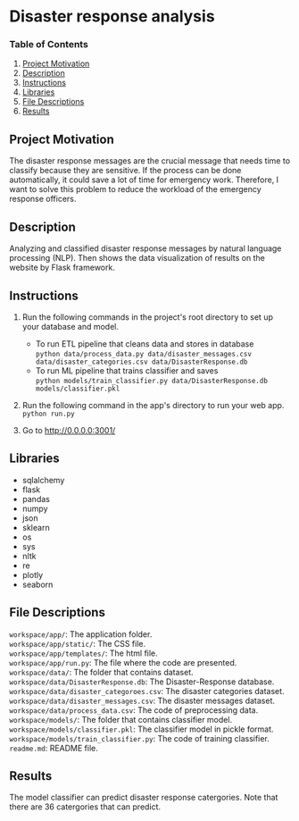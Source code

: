 # Disaster response analysis
### Table of Contents 
1. [Project Motivation](#Project-Motivation)
2. [Description](#Description)
3. [Instructions](#Instructions)
4. [Libraries](#Libraries)
5. [File Descriptions](#File-Descriptions)
6. [Results](#Results)

## Project Motivation
The disaster response messages are the crucial message that needs time to classify because they are sensitive. If the process can be done automatically, it could save a lot of time for emergency work. Therefore, I want to solve this problem to reduce the workload of the emergency response officers.

## Description
Analyzing and classified disaster response messages by natural language processing (NLP). Then shows the data visualization of results on the website by Flask framework.

## Instructions
1. Run the following commands in the project's root directory to set up your database and model.

    - To run ETL pipeline that cleans data and stores in database <br/>
        ```python data/process_data.py data/disaster_messages.csv data/disaster_categories.csv data/DisasterResponse.db```
    - To run ML pipeline that trains classifier and saves <br/>
        ```python models/train_classifier.py data/DisasterResponse.db models/classifier.pkl```

2. Run the following command in the app's directory to run your web app.
    `python run.py`

3. Go to http://0.0.0.0:3001/

## Libraries
* sqlalchemy
* flask
* pandas
* numpy
* json
* sklearn
* os
* sys
* nltk
* re
* plotly
* seaborn

## File Descriptions
```workspace/app/```: The application folder. <br/>
```workspace/app/static/```: The CSS file. <br/>
```workspace/app/templates/```: The html file. <br/>
```workspace/app/run.py```: The file where the code are presented. <br/>
```workspace/data/```: The folder that contains dataset. <br/>
```workspace/data/DisasterResponse.db```: The Disaster-Response database. <br/>
```workspace/data/disaster_categoroes.csv```: The disaster categories dataset. <br/>
```workspace/data/disaster_messages.csv```: The disaster messages dataset. <br/>
```workspace/data/process_data.csv```: The code of preprocessing data. <br/>
```workspace/models/```: The folder that contains classifier model. <br/>
```workspace/models/classifier.pkl```: The classifier model in pickle format. <br/>
```workspace/models/train_classifier.py```: The code of training classifier. <br/>
```readme.md```: README file. <br/>

## Results
The model classifier can predict disaster response catergories. Note that there are 36 catergories that can predict. 

